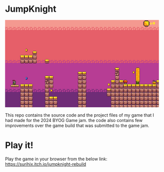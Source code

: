 # JumpKnight
![Image Text](repo_img.png)

This repo contains the source code and the project files of my game that I had made for the 2024 BYOG Game jam. the code also contains few improvements over the game build that was submitted to the game jam.

# Play it!
Play the game in your browser from the below link:
<br>https://surihix.itch.io/jumpknight-rebuild

